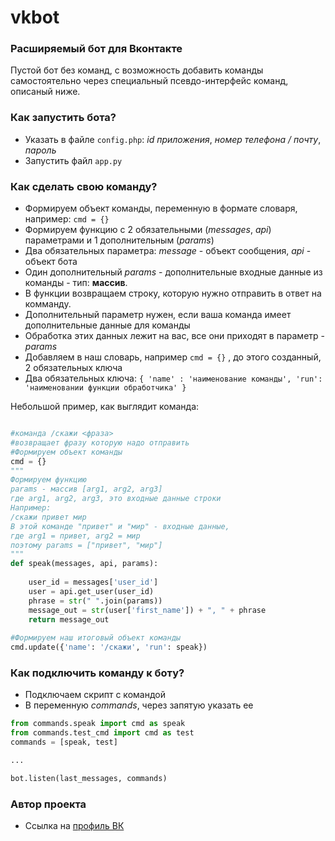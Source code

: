 # vkbot

### Расширяемый бот для Вконтакте
Пустой бот без команд, с возможность 
добавить команды самостоятельно через 
специальный псевдо-интерфейс команд, описаный ниже.


### Как запустить бота?
- Указать в файле ```config.php```: *id приложения*, *номер телефона / почту*, *пароль*
- Запустить файл ```app.py```

### Как сделать свою команду?
- Формируем объект команды, переменную в формате словаря, например: ```cmd = {}```
- Формируем функцию с 2 обязательными (*messages*, *api*) параметрами и 1 дополнительным (*params*)
- Два обязательных параметра: *message* - объект сообщения, *api* - объект бота
- Один дополнительный *params* - дополнительные входные данные из команды - тип: **массив**.
- В функции возвращаем строку, которую нужно отправить в ответ на комманду.
- Дополнительный параметр нужен, если ваша команда имеет дополнительные данные для команды
- Обработка этих данных лежит на вас, все они приходят в параметр - *params*
- Добавляем в наш словарь, например ```cmd = {}``` , до этого созданный, 2 обязательных ключа
- Два обязательных ключа: ```{ 'name' : 'наименование команды', 'run': 'наименовании функции обработчика' }```

Небольшой пример, как выглядит команда:
```python

#команда /скажи <фраза> 
#возвращает фразу которую надо отправить
#Формируем объект команды
cmd = {}
"""
Формируем функцию
params - массив [arg1, arg2, arg3]
где arg1, arg2, arg3, это входные данные строки
Например:
/скажи привет мир
В этой команде "привет" и "мир" - входные данные,
где arg1 = привет, arg2 = мир
поэтому params = ["привет", "мир"]
"""
def speak(messages, api, params):
    
    user_id = messages['user_id']
    user = api.get_user(user_id)
    phrase = str(" ".join(params))
    message_out = str(user['first_name']) + ", " + phrase
    return message_out
    
#Формируем наш итоговый объект команды
cmd.update({'name': '/скажи', 'run': speak})
```

### Как подключить команду к боту?
- Подключаем скрипт c командой
- В переменную *commands*, через запятую указать ее

```python
from commands.speak import cmd as speak
from commands.test_cmd import cmd as test
commands = [speak, test]

...

bot.listen(last_messages, commands)
```

### Автор проекта
- Ссылка на [профиль ВК](https://vk.com/egor_katagarov)
